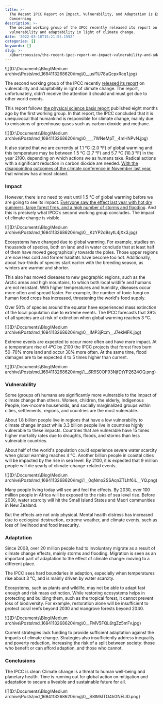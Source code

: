 ```yaml
---
title: >-
  The Recent IPCC Report on Impact, Vulnerability, and Adaptation is Extremely
  Concerning
description: >-
  The second working group of the IPCC recently released its report on
  vulnerability and adaptability in light of climate change.
date: '2022-03-18T15:21:55.155Z'
categories: []
keywords: []
slug: >-
  /@bartroossien/the-recent-ipcc-report-on-impact-vulnerability-and-adaptation-is-extremely-concerning-a9045474857d
---
```


![](D:\Documents\Blog\Medium archive\Posts\md_1694113268620\img\0__usf1U78uQcpxRcq1.jpg)

The second working group of the IPCC recently [released its report](https://www.ipcc.ch/report/sixth-assessment-report-working-group-ii/) on vulnerability and adaptability in light of climate change. The report, unfortunately, didn’t receive the attention it should and must get due to other world events.

This report follows [the physical science basis report](https://www.ipcc.ch/report/ar6/wg1/#SPM) published eight months ago by the first working group. In that report, the IPCC concluded that it is unequivocal that humankind is responsible for climate change, mainly due to emissions of greenhouse gases such as carbon dioxide and methane.

![](D:\Documents\Blog\Medium archive\Posts\md_1694113268620\img\0____7WNeMpT__4mHNPvN.jpg)

It also stated that we are currently at 1.1 °C (2.0 °F) of global warming and this temperature may be between 1.5 °C (2.7 °F) and 5.7 °C (10.3 °F) in the year 2100, depending on which actions we as humans take. Radical actions with a significant reduction in carbon dioxide are needed. [With the disappointing outcomes of the climate conference in November last year](https://medium.com/climate-conscious/why-the-next-climate-conference-in-glasgow-cop-26-wont-make-any-difference-ca53e3b6c052), that window has almost closed.

### Impact

However, there is no need to wait until 1.5 °C of global warming before we are going to see its impact. [Everyone saw the effect last year with hot dry summers, large forest fires, and a high number of storms and flooding](https://medium.com/climate-conscious/flooding-in-europe-and-extreme-temperatures-in-canada-climate-change-is-here-57c38fc38e4a). And this is precisely what IPCC’s second working group concludes. The impact of climate change is visible.

![](D:\Documents\Blog\Medium archive\Posts\md_1694113268620\img\0__KzYP2d8sytL4jXx3.jpg)

Ecosystems have changed due to global warming. For example, studies on thousands of species, both on land and in water conclude that at least half of them have moved geographically towards the poles. Those upper regions are now less cold and former habitats have become too hot. Additionally, about two-thirds of species start earlier with the breeding season, as winters are warmer and shorter.

This also has moved diseases to new geographic regions, such as the Arctic areas and high mountains, to which both local wildlife and humans are not resistant. With higher temperatures and humidity, diseases occur more often and spread faster. For example, the number of toxic fungi on human food crops has increased, threatening the world's food supply.

Over 50% of species around the equator have experienced mass extinction of the local population due to extreme events. The IPCC forecasts that 39% of all species are at risk of extinction when global warming reaches 3 °C.

![](D:\Documents\Blog\Medium archive\Posts\md_1694113268620\img\0__IMP3jRcm__J7ekMFK.jpg)

Extreme events are expected to occur more often and have more impact. At a temperature rise of 4ºC by 2100 the IPCC projects that forest fires burn 50–70% more land and occur 30% more often. At the same time, flood damages are to be expected 4 to 5 times higher than current.

![](D:\Documents\Blog\Medium archive\Posts\md_1694113268620\img\1__6R9S0OF93NjfDtYP2624OQ.png)

### Vulnerability

Some (groups of) humans are significantly more vulnerable to the impact of climate change than others. Women, children, the elderly, Indigenous People, low-income households, and socially marginalized groups within cities, settlements, regions, and countries are the most vulnerable.

About 1.8 billion people live in regions that have a low vulnerability to climate change impact while 3.3 billion people live in countries highly vulnerable to these impacts. Countries that are vulnerable have 15 times higher mortality rates due to droughts, floods, and storms than less vulnerable countries.

About half of the world's population could experience severe water scarcity when global warming reaches 4 °C. Another billion people in coastal cities will be impacted by the rise in sea level. By 2100, it is expected that 9 million people will die yearly of climate-change-related events.

![](D:\Documents\Blog\Medium archive\Posts\md_1694113268620\img\1__0qNmo2SSAqnZTLhf6iL__YQ.png)

Many people living today will see and feel the effects. By 2030, over 100 million people in Africa will be exposed to the risks of sea level rise. Before 2030, water scarcity will hit the Small Island States and Maori communities in New Zealand.

But the effects are not only physical. Mental health distress has increased due to ecological destruction, extreme weather, and climate events, such as loss of livelihood and food insecurity.

### Adaptation

Since 2008, over 20 million people had to involuntary migrate as a result of climate change effects, mainly storms and flooding. Migration is seen as an important part of adaptation to the effect of climate change: moving to a different place.

The IPCC sees hard boundaries in adaption, especially when temperatures rise about 3 °C, and is mainly driven by water scarcity.

Ecosystems, such as plants and wildlife, may not be able to adapt fast enough and risk mass extinction. While restoring ecosystems helps in protecting and building them, such as the tropical forest, it cannot prevent loss of biodiversity. For example, restoration alone will be insufficient to protect coral reefs beyond 2030 and mangrove forests beyond 2040.

![](D:\Documents\Blog\Medium archive\Posts\md_1694113268620\img\0__FMV5FQL6tgZz5mFv.jpg)

Current strategies lack funding to provide sufficient adaptation against the impacts of climate change. Strategies also insufficiently address inequality and poverty reduction, increasing the risk of a split between society: those who benefit or can afford adaption, and those who cannot.

### Conclusions

The IPCC is clear: Climate change is a threat to human well-being and planetary health. Time is running out for global action on mitigation and adaptation to secure a liveable and sustainable future for all.

![](D:\Documents\Blog\Medium archive\Posts\md_1694113268620\img\0__S8IMklTO4hGNEIJD.png)